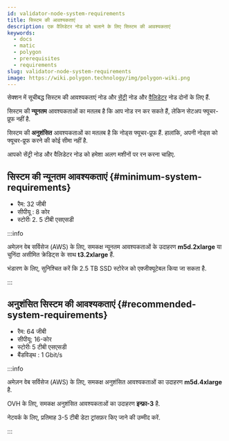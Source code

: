 ```yaml
---
id: validator-node-system-requirements
title: सिस्टम की आवश्यकताएं
description: एक वैलिडेटर नोड को चलाने के लिए सिस्टम की आवश्यकताएं
keywords:
  - docs
  - matic
  - polygon
  - prerequisites
  - requirements
slug: validator-node-system-requirements
image: https://wiki.polygon.technology/img/polygon-wiki.png
---
```


सेक्शन में सूचीबद्ध सिस्टम की आवश्यकताएं नोड और [सेंट्री](/docs/maintain/glossary.md#sentry) नोड और [वैलिडेटर](/docs/maintain/glossary.md#validator) नोड दोनों के लिए हैं.

सिस्टम की **न्यूनतम** आवश्यकताओं का मतलब है कि आप नोड रन कर सकते हैं, लेकिन सेटअप फ्यूचर-प्रूफ नहीं है.

सिस्टम की **अनुशंसित** आवश्यकताओं का मतलब है कि नोड्स फ्यूचर-प्रूफ हैं. हालांकि, अपनी नोड्स को फ्यूचर-प्रूफ करने की कोई सीमा नहीं है.

आपको सेंट्री नोड और वैलिडेटर नोड को हमेशा अलग मशीनों पर रन करना चाहिए.

## सिस्टम की न्यूनतम आवश्यकताएं {#minimum-system-requirements}

* रैम: 32 जीबी
* सीपीयू : 8 कोर
* स्टोरीः 2. 5 टीबी एसएसडी

:::info

अमेज़न वेब सर्विसेज (AWS) के लिए, समकक्ष न्यूनतम आवश्यकताओं के उदाहरण **m5d.2xlarge** या चुनिंदा असीमित क्रेडिट्स के साथ **t3.2xlarge** हैं.

भंडारण के लिए, सुनिश्चित करें कि 2.5 TB SSD स्टोरेज को एक्जीक्यूटेबल किया जा सकता है.

:::

## अनुशंसित सिस्टम की आवश्यकताएं {#recommended-system-requirements}

* रैम: 64 जीबी
* सीपीयू: 16-कोर
* स्टोरीः 5 टीबी एसएसडी
* बैंडविड्थ : 1 Gbit/s

:::info

अमेज़न वेब सर्विसेज (AWS) के लिए, समकक्ष अनुशंसित आवश्यकताओं का उदाहरण **m5d.4xlarge** है.

OVH के लिए, समकक्ष अनुशंसित आवश्यकताओं का उदाहरण **इन्फ्रा-3** है.

नेटवर्क के लिए, प्रतिमाह 3-5 टीबी डेटा ट्रांसफ़र किए जाने की उम्मीद करें.

:::
